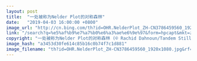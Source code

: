```yaml
---
layout: post
title:  "一处被称为Nelder Plot的对称森林"
date:   "2019-04-03 16:00:00 +0800"
image_url: "http://cn.bing.com/th?id=OHR.NelderPlot_ZH-CN3786459560_1920x1080.jpg&rf=NorthMale_1920x1080.jpg&pid=hp"
link: "/search?q=%e5%af%b9%e7%a7%b0%e6%a3%ae%e6%9e%97&form=hpcapt&mkt=zh-cn"
copyright: "一处被称为Nelder Plot的对称森林 (© Rachid Dahnoun/Tandem Stills + Motion)"
image_hash: "a3453d30fe614c85b16c0b74f7c1d881"
image_filename: "th?id=OHR.NelderPlot_ZH-CN3786459560_1920x1080.jpg&rf=NorthMale_1920x1080.jpg&pid=hp"
---
```


